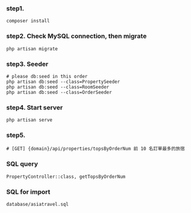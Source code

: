 ### step1.
```
composer install
```

### step2. Check MySQL connection, then migrate
```
php artisan migrate
```

### step3. Seeder
```
# please db:seed in this order
php artisan db:seed --class=PropertySeeder
php artisan db:seed --class=RoomSeeder
php artisan db:seed --class=OrderSeeder
```

### step4. Start server
```
php artisan serve
```

### step5.
```
# [GET] {domain}/api/properties/topsByOrderNum 前 10 名訂單最多的旅宿
```

### SQL query
```
PropertyController::class, getTopsByOrderNum
```

### SQL for import
```
database/asiatravel.sql
```